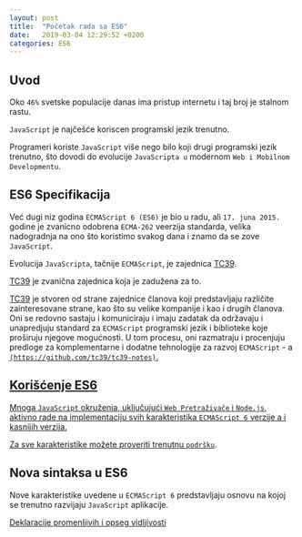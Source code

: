 ```yaml
---
layout: post
title:  "Početak rada sa ES6"
date:   2019-03-04 12:29:52 +0200
categories: ES6
---
```

<h2>Uvod</h2>

Oko `46%` svetske populacije danas ima pristup internetu i taj broj je stalnom rastu.

`JavaScript` je najčešće koriscen programski jezik trenutno.

Programeri koriste `JavaScript` više nego bilo koji drugi programski jezik trenutno, što dovodi do evolucije `JavaScripta u` modernom `Web i Mobilnom Developmentu`.

<h2>ES6 Specifikacija</h2>

Već dugi niz godina `ECMAScript 6 (ES6)` je bio u radu, ali `17. juna 2015.` godine
je zvanicno odobrena `ECMA-262` veerzija standarda, velika nadogradnja na ono što koristimo svakog dana i znamo da se zove `JavaScript`.

Evolucija `JavaScripta`, tačnije `ECMAScript`, je zajednica <a href="https://github.com/tc39" target="_blank">TC39</a>.

<a href="https://github.com/tc39" target="_blank">TC39</a> je zvanična zajednica koja je zadužena za to.

<a href="https://github.com/tc39" target="_blank">TC39</a> je stvoren od strane zajednice članova koji predstavljaju različite zainteresovane strane,
kao što su velike kompanije i kao i drugih članova. Oni se redovno sastaju i komuniciraju i imaju zadatak da održavaju i unapredjuju standard za `ECMAScript` programski jezik i biblioteke koje proširuju njegove mogućnosti. U tom procesu, oni razmatraju i procenjuju predloge za komplementarne i dodatne tehnologije za razvoj `ECMAScript` - a <a href="https://github.com/tc39/tc39-notes" target="_blank">`(https://github.com/tc39/tc39-notes)`.

<h2>Korišćenje ES6</h2>

Mnoga `JavaScript` okruženja, uključujući `Web Pretraživače` i `Node.js`, aktivno rade na implementaciju svih karakteristika `ECMAScript 6` verzije a i kasnijih verzija.

Za sve karakteristike možete proveriti trenutnu <a href="http://kangax.github.io/compat-table/es6/" target="_blank">`podršku`</a>.

<h2>Nova sintaksa u ES6</h2>

Nove karakteristike uvedene u `ECMAScript 6` predstavljaju osnovu na kojoj se trenutno razvijaju `JavaScript` aplikacije.

<a href="{{ site.baseurl }}{% link _posts/2019-03-04-Deklaracije-promenljivih-i-opseg-vidljivosti.markdown %}">Deklaracije promenljivih i opseg vidljivosti</a>
